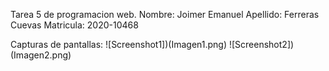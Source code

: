 Tarea 5 de programacion web.
Nombre: Joimer Emanuel
Apellido: Ferreras Cuevas
Matricula: 2020-10468

Capturas de pantallas:
![Screenshot1])(Imagen1.png)
![Screenshot2])(Imagen2.png)